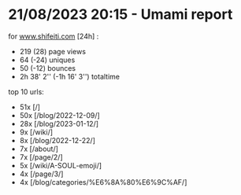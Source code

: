 # 21/08/2023 20:15 - Umami report
for www.shifeiti.com [24h] :

 - 219 (28) page views
 - 64 (-24) uniques
 - 50 (-12) bounces
 - 2h 38' 2'' (-1h 16' 3'') totaltime


top 10 urls:
 - 51x [/]
 - 50x [/blog/2022-12-09/]
 - 28x [/blog/2023-01-12/]
 - 9x [/wiki/]
 - 8x [/blog/2022-12-22/]
 - 7x [/about/]
 - 7x [/page/2/]
 - 5x [/wiki/A-SOUL-emoji/]
 - 4x [/page/3/]
 - 4x [/blog/categories/%E6%8A%80%E6%9C%AF/]


